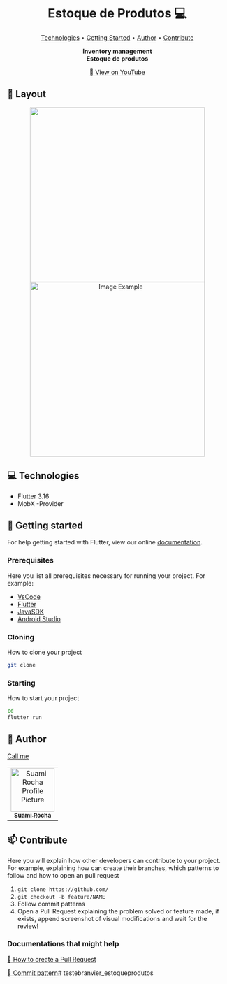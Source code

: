 <h1 align="center" style="font-weight: bold;">Estoque de Produtos 💻</h1>

<p align="center">
 <a href="#tech">Technologies</a> • 
 <a href="#started">Getting Started</a> • 
  <a href="#author">Author</a> •
 <a href="#contribute">Contribute</a>
</p>

<p align="center">
    <b>Inventory management</b><br>
    <b>Estoque de produtos</b>
</p>

<p align="center">
     <a href="https://youtu.be/ZoPYA-p5XeE">📱 View on YouTube</a>
</p>

<h2 id="layout">🎨 Layout</h2>

<p align="center">
    <img src="https://media.discordapp.net/attachments/1102358848750231604/1198412002452832347/add_produto.png?ex=65becf26&is=65ac5a26&hm=cb17fbc6d57acbad5f973f763c75940820cbc6136ba4c00f9fc5501d3b732da2&=&format=webp&quality=lossless&width=222&height=467" height="400px">
    <img src="https://media.discordapp.net/attachments/1102358848750231604/1198412003371405413/edit.png?ex=65becf27&is=65ac5a27&hm=65b6fcc6a644add1713e1846286d86f830b3a7f71d6b8f5b7073f5f78caaea66&=&format=webp&quality=lossless&width=222&height=468" alt="Image Example" height="400px">
</p>

<h2 id="technologies">💻 Technologies</h2>

- Flutter 3.16
- MobX
-Provider

<h2 id="started">🚀 Getting started</h2>

For help getting started with Flutter, view our online [documentation](https://flutter.dev/).

<h3>Prerequisites</h3>

Here you list all prerequisites necessary for running your project. For example:
- [VsCode](https://code.visualstudio.com/)
- [Flutter](https://flutter.dev/)
- [JavaSDK](https://www.oracle.com/br/java/technologies/downloads/)
- [Android Studio](https://developer.android.com/studio?hl=pt-br)

<h3>Cloning</h3>

How to clone your project

```bash
git clone
```

<h3>Starting</h3>

How to start your project

```bash
cd 
flutter run
```

<h2 id="author">🤝 Author</h2>

[Call me](https://bento.me/suamirochadev)

<table>
  <tr>
    <td align="center">
      <a href="#">
        <img src="https://avatars.githubusercontent.com/suamirochadev" width="100px;" alt="Suami Rocha Profile Picture"/><br>
        <sub>
          <b>Suami Rocha</b>
        </sub>
      </a>
    </td>
  </tr>
</table>

<h2 id="contribute">📫 Contribute</h2>

Here you will explain how other developers can contribute to your project. For example, explaining how can create their branches, which patterns to follow and how to open an pull request

1. `git clone https://github.com/`
2. `git checkout -b feature/NAME`
3. Follow commit patterns
4. Open a Pull Request explaining the problem solved or feature made, if exists, append screenshot of visual modifications and wait for the review!

<h3>Documentations that might help</h3>

[📝 How to create a Pull Request](https://www.atlassian.com/br/git/tutorials/making-a-pull-request)

[💾 Commit pattern](https://gist.github.com/joshbuchea/6f47e86d2510bce28f8e7f42ae84c716)# testebranvier_estoqueprodutos
